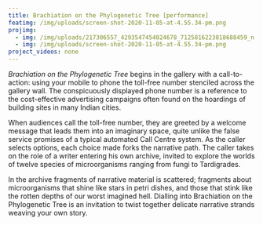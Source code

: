 ```yaml
---
title: Brachiation on the Phylogenetic Tree [performance]
featimg: /img/uploads/screen-shot-2020-11-05-at-4.55.34-pm.png
projimg:
  - img: /img/uploads/217306557_4293547454024678_7125816223818688459_n.jpg
  - img: /img/uploads/screen-shot-2020-11-05-at-4.55.34-pm.png
project_videos: none
---
```

*Brachiation on the Phylogenetic Tree* begins in the gallery with a call-to-action: using your mobile to phone the toll-free number stenciled across the gallery wall. The conspicuously displayed phone number is a reference to the cost-effective advertising campaigns often found on the hoardings of building sites in many Indian cities. 

When audiences call the toll-free number, they are greeted by a welcome message that leads them into an imaginary space, quite unlike the false service promises of a typical automated Call Centre system. As the caller selects options, each choice made forks the narrative path. The caller takes on the role of a writer entering his own archive, invited to explore the worlds of twelve species of microorganisms ranging from fungi to Tardigrades. 

In the archive fragments of narrative material is scattered; fragments about microorganisms that shine like stars in petri dishes, and those that stink like the rotten depths of our worst imagined hell. Dialling into Brachiation on the Phylogenetic Tree is an invitation to twist together delicate narrative strands weaving your own story.